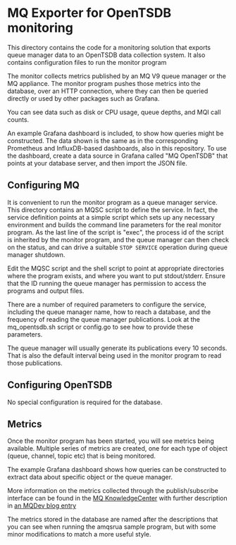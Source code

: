 # MQ Exporter for OpenTSDB monitoring

This directory contains the code for a monitoring solution
that exports queue manager data to an OpenTSDB data collection
system. It also contains configuration files to run the monitor program

The monitor collects metrics published by an MQ V9 queue manager
or the MQ appliance. The monitor program pushes
those metrics into the database, over an HTTP connection, where
they can then be queried directly or used by other packages
such as Grafana.

You can see data such as disk or CPU usage, queue depths, and MQI call
counts.

An example Grafana dashboard is included, to show how queries might
be constructed. The data shown is the same as in the corresponding
Prometheus and InfluxDB-based dashboards, also in this repository.
To use the dashboard,
create a data source in Grafana called "MQ OpenTSDB" that points at your
database server, and then import the JSON file.

## Configuring MQ
It is convenient to run the monitor program as a queue manager service.
This directory contains an MQSC script to define the service. In fact, the
service definition points at a simple script which sets up any
necessary environment and builds the command line parameters for the
real monitor program. As the last line of the script is "exec", the
process id of the script is inherited by the monitor program, and the
queue manager can then check on the status, and can drive a suitable
`STOP SERVICE` operation during queue manager shutdown.

Edit the MQSC script and the shell script to point at appropriate directories
where the program exists, and where you want to put stdout/stderr.
Ensure that the ID running the queue manager has permission to access
the programs and output files.

There are a number of required parameters to configure the service, including
the queue manager name, how to reach a database, and the frequency of reading
the queue manager publications. Look at the mq_opentsdb.sh script or config.go
to see how to provide these parameters.

The queue manager will usually generate its publications every 10 seconds. That is also
the default interval being used in the monitor program to read those publications.

## Configuring OpenTSDB
No special configuration is required for the database.

## Metrics
Once the monitor program has been started,
you will see metrics being available. Multiple series of metrics are
created, one for each type of object (queue, channel, topic etc) that is being
monitored.

The example Grafana dashboard shows how queries can be constructed to extract data
about specific object or the queue manager.

More information on the metrics collected through the publish/subscribe
interface can be found in the [MQ KnowledgeCenter](https://www.ibm.com/support/knowledgecenter/SSFKSJ_latest/com.ibm.mq.mon.doc/mo00013_.htm)
with further description in [an MQDev blog entry](https://www.ibm.com/developerworks/community/blogs/messaging/entry/Statistics_published_to_the_system_topic_in_MQ_v9?lang=en)

The metrics stored in the database are named after the
descriptions that you can see when running the amqsrua sample program, but with some
minor modifications to match a more useful style.
